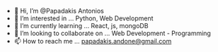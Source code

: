 - 👋 Hi, I’m @Papadakis Antonios
- 👀 I’m interested in ... Python, Web Development
- 🌱 I’m currently learning ... React, js, mongoDB
- 💞️ I’m looking to collaborate on ... Web Development - Programming
- 📫 How to reach me ... papadakis.andone@gmail.com

<!---
papadakisandone/papadakisandone is a ✨ special ✨ repository because its `README.md` (this file) appears on your GitHub profile.
You can click the Preview link to take a look at your changes.
--->
